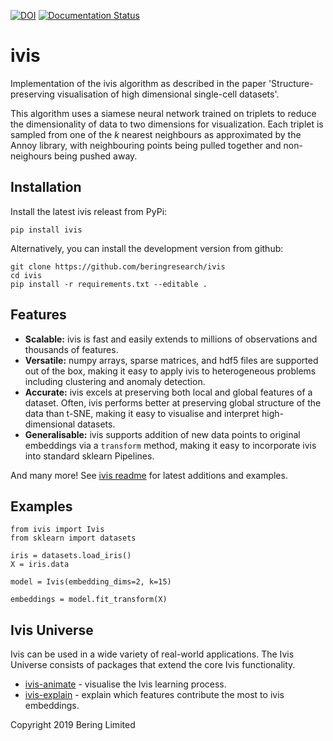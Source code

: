 [![DOI](https://zenodo.org/badge/144551119.svg)](https://zenodo.org/badge/latestdoi/144551119) [![Documentation Status](https://readthedocs.org/projects/bering-ivis/badge/?version=latest)](https://bering-ivis.readthedocs.io/en/latest/?badge=latest)

# ivis

Implementation of the ivis algorithm as described in the paper 'Structure-preserving visualisation of high dimensional single-cell datasets'.  

This algorithm uses a siamese neural network trained on triplets to reduce the dimensionality of data to two dimensions for visualization. Each triplet is sampled from one of the <i>k</i> nearest neighbours as approximated by the Annoy library, with neighbouring points being pulled together and non-neighours being pushed away.

## Installation

Install the latest ivis releast from PyPi:

```
pip install ivis
```

Alternatively, you can install the development version from github:

```
git clone https://github.com/beringresearch/ivis
cd ivis
pip install -r requirements.txt --editable .
```

## Features
* __Scalable:__ ivis is fast and easily extends to millions of observations and thousands of features. 
* __Versatile:__ numpy arrays, sparse matrices, and hdf5 files are supported out of the box, making it easy to apply ivis to heterogeneous problems including clustering and anomaly detection.
* __Accurate:__ ivis excels at preserving both local and global features of a dataset. Often, ivis performs better at preserving global structure of the data than t-SNE, making it easy to visualise and interpret high-dimensional datasets.
* __Generalisable:__ ivis supports addition of new data points to original embeddings via a `transform` method, making it easy to incorporate ivis into standard sklearn Pipelines.

And many more! See [ivis readme](https://bering-ivis.readthedocs.io) for latest additions and examples.
 
## Examples

```
from ivis import Ivis
from sklearn import datasets

iris = datasets.load_iris()
X = iris.data

model = Ivis(embedding_dims=2, k=15)

embeddings = model.fit_transform(X)
```

## Ivis Universe

Ivis can be used in a wide variety of real-world applications. The Ivis Universe consists of packages that extend the core Ivis functionality.

* [ivis-animate](https://github.com/beringresearch/ivis-animate) - visualise the Ivis learning process.
* [ivis-explain](https://github.com/beringresearch/ivis-explain) - explain which features contribute the most to ivis embeddings.

Copyright 2019 Bering Limited
